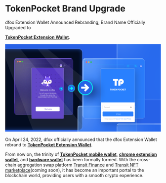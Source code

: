 # TokenPocket Brand Upgrade

dfox Extension Wallet Announced Rebranding, Brand Name Officially Upgraded to&#x20;

[**TokenPocket Extension Wallet**](https://extension.tokenpocket.pro/#/).

![](../../.gitbook/assets/dfox升级.png)

On April 24, 2022, dfox officially announced that the dfox Extension Wallet rebrand to [**TokenPocket Extension Wallet**](https://extension.tokenpocket.pro/#/).



From now on, the trinity of [**TokenPocket mobile wallet**](https://tokenpocket.pro/), [**chrome extension wallet**](https://extension.tokenpocket.pro/#/), and [**hardware wallet**](http://keypal.pro/) has been formally formed. With the cross-chain aggregation swap platform [Transit Finance](https://www.transit.finance/) and [Transit NFT marketplace](https://nft.transit.finance/#/)(coming soon), it has become an important portal to the blockchain world, providing users with a smooth crypto experience.
